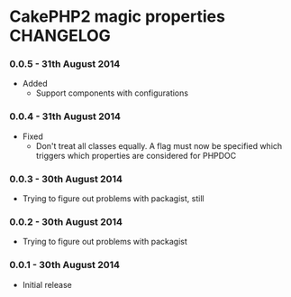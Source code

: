 # CakePHP2 magic properties CHANGELOG

### 0.0.5 - 31th August 2014
- Added
  - Support components with configurations

### 0.0.4 - 31th August 2014
- Fixed
  - Don't treat all classes equally. A flag must now be specified which triggers which properties are considered for PHPDOC

### 0.0.3 - 30th August 2014
- Trying to figure out problems with packagist, still

### 0.0.2 - 30th August 2014
- Trying to figure out problems with packagist

### 0.0.1 - 30th August 2014
- Initial release
